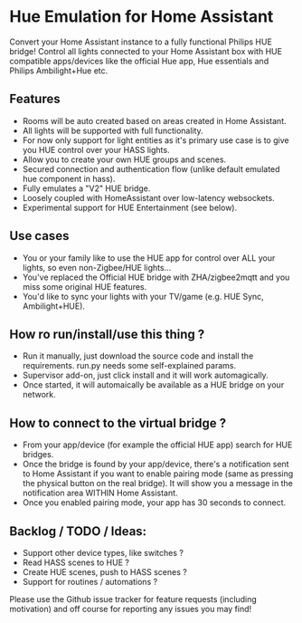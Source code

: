 # Hue Emulation for Home Assistant

Convert your Home Assistant instance to a fully functional Philips HUE bridge!
Control all lights connected to your Home Assistant box with HUE compatible apps/devices like the official Hue app, Hue essentials and Philips Ambilight+Hue etc.

## Features
- Rooms will be auto created based on areas created in Home Assistant.
- All lights will be supported with full functionality.
- For now only support for light entities as it's primary use case is to give you HUE control over your HASS lights.
- Allow you to create your own HUE groups and scenes.
- Secured connection and authentication flow (unlike default emulated hue component in hass).
- Fully emulates a "V2" HUE bridge.
- Loosely coupled with HomeAssistant over low-latency websockets.
- Experimental support for HUE Entertainment (see below).

## Use cases
- You or your family like to use the HUE app for control over ALL your lights, so even non-Zigbee/HUE lights...
- You've replaced the Official HUE bridge with ZHA/zigbee2mqtt and you miss some original HUE features.
- You'd like to sync your lights with your TV/game (e.g. HUE Sync, Ambilight+HUE).

## How ro run/install/use this thing ?
- Run it manually, just download the source code and install the requirements. run.py needs some self-explained params.
- Supervisor add-on, just click install and it will work automagically.
- Once started, it will automaically be available as a HUE bridge on your network.

## How to connect to the virtual bridge ?
- From your app/device (for example the official HUE app) search for HUE bridges.
- Once the bridge is found by your app/device, there's a notification sent to Home Assistant if you want to enable pairing mode (same as pressing the physical button on the real bridge). It will show you a message in the notification area WITHIN Home Assistant.
- Once you enabled pairing mode, your app has 30 seconds to connect.


## Backlog / TODO / Ideas:
- Support other device types, like switches ?
- Read HASS scenes to HUE ?
- Create HUE scenes, push to HASS scenes ?
- Support for routines / automations ?

Please use the Github issue tracker for feature requests (including motivation) and off course for reporting any issues you may find!

